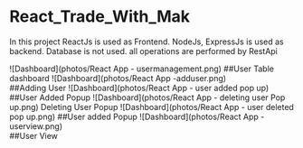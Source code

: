 # React_Trade_With_Mak
In this project ReactJs is used as Frontend. NodeJs, ExpressJs is used as backend. Database is not used. all operations are performed by RestApi

![Dashboard](photos/React App - usermanagement.png) 
##User Table dashboard
![Dashboard](photos/React App -adduser.png)    
##Adding User
![Dashboard](photos/React App - user added pop up)    
##User Added Popup
![Dashboard](photos/React App - deleting user Pop up.png)
Deleting User Popup
![Dashboard](photos/React App - user deleted pop up.png)
##User added Popup
![Dashboard](photos/React App - userview.png)   
##User View



